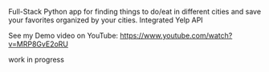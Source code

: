 Full-Stack Python app for finding things to do/eat in different cities and save your favorites organized by your cities. Integrated Yelp API

See my Demo video on YouTube:
https://www.youtube.com/watch?v=MRP8GvE2oRU

work in progress
